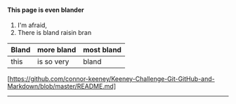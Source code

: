 #### This page is even blander
1. I'm afraid,
2. There is bland raisin bran

Bland | more bland | most bland
------|------------|-----------
this | is so very | bland

[https://github.com/connor-keeney/Keeney-Challenge-Git-GitHub-and-Markdown/blob/master/README.md]

******************************************************
